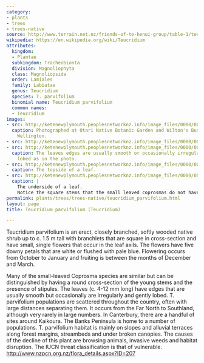 ```yaml
---
category:
- plants
- trees
- trees-native
source: http://www.terrain.net.nz/friends-of-te-henui-group/table-1/teucridium-parvifoliu.html
wikipedia: https://en.wikipedia.org/wiki/Teucridium
attributes:
  kingdom:
  - Plantae
  subkingdom: Tracheobionta
  division: Magnoliophyta
  class: Magnoliopsida
  order: Lamiales
  family: Labiatae
  genus: Teucridium
  species: T. parvifolium
  binomial name: Teucridium parvifolium
  common names:
  - Teucridium
images:
- src: http://ketenewplymouth.peoplesnetworknz.info/image_files/0000/0004/8064/Teucridium_parvifolium_._parvifolium-001.JPG
  caption: Photographed at Otari Native Botanic Garden and Wilton's Bush Reserve.
    Wellington.
- src: http://ketenewplymouth.peoplesnetworknz.info/image_files/0000/0004/8074/Teucridium_parvifolium_._parvifolium-004.JPG
- src: http://ketenewplymouth.peoplesnetworknz.info/image_files/0000/0004/8069/Teucridium_parvifolium_._parvifolium-003.JPG
  caption: The leaves edges are usually smooth or occasionally irregularly and gently
    lobed as in the photo.
- src: http://ketenewplymouth.peoplesnetworknz.info/image_files/0000/0004/8079/Teucridium_parvifolium_._parvifolium-008.JPG
  caption: The topside of a leaf.
- src: http://ketenewplymouth.peoplesnetworknz.info/image_files/0000/0004/8084/Teucridium_parvifolium_._parvifolium-010.JPG
  caption: |
    The underside of a leaf.
    Notice the square stems that the small leaved coprosmas do not have.
permalink: plants/trees/trees-native/teucridium_parvifolium.html
layout: page
title: Teucridium parvifolium (Teucridium)

---
```

Teucridium parvifolium is an erect, closely branched, softly wooded native shrub up to c. 1.5 m tall with branchlets that are square in cross-section and have small, single flowers that occur in the leaf axils. The flowers have five downy petals that are white or flushed with pale blue. Flowering occurs from October to January and fruiting is between the months of December and March.

Many of the small-leaved Coprosma species are similar but can be distinguished by having a round cross-section of the young stems and the presence of stipules.
The leaves (c. 4-12 mm long) have edges that are usually smooth but occasionally are irregularly and gently lobed.
T. parvifolium populations are scattered throughout the country, often with large distances separating them. It occurs from the Far North to Southland, although very rarely in large numbers. In Canterbury, there are a handful of sites around Kaikoura. The Banks Peninsula is home to a number of populations.
T. parvifolium habitat is mainly on slopes and alluvial terraces along forest margins, streambeds and under broken canopies. 
The causes of the decline of this plant are browsing animals, invasive weeds and habitat disruption. 
The IUCN threat classification is that of vulnerable.
<a href="http://www.nzpcn.org.nz/flora_details.aspx?ID=207" target="_blank">http://www.nzpcn.org.nz/flora_details.aspx?ID=207</a>

